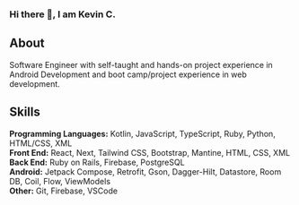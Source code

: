 ### Hi there 👋, I am Kevin C. 

## About
Software Engineer with self-taught and hands-on project experience in Android Development and boot camp/project experience in web development. 

## Skills
**Programming Languages:** Kotlin, JavaScript, TypeScript, Ruby, Python, HTML/CSS, XML
<br /> 
**Front End:** React, Next, Tailwind CSS, Bootstrap, Mantine, HTML, CSS, XML
 <br/>
**Back End:** Ruby on Rails, Firebase, PostgreSQL
<br/>
**Android:** Jetpack Compose, Retrofit, Gson, Dagger-Hilt, Datastore, Room DB, Coil, Flow, ViewModels
<br/>
**Other:** Git, Firebase, VSCode
<br/>



